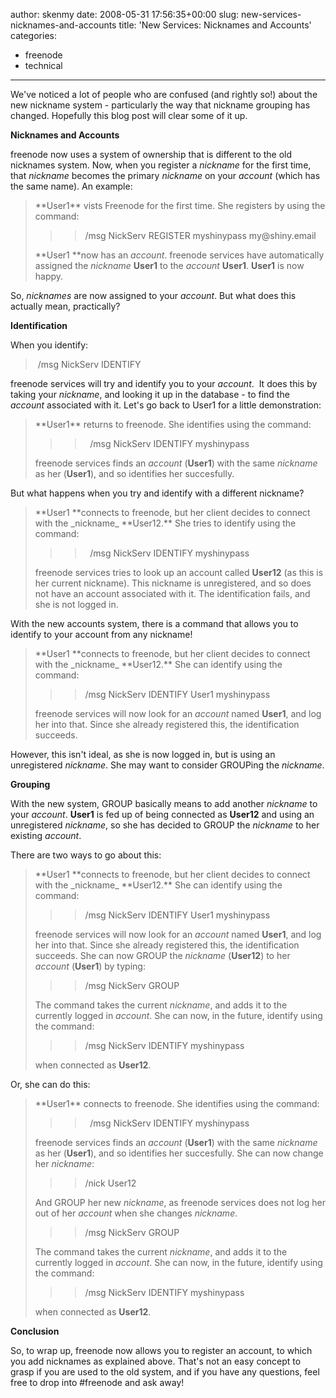 author: skenmy
date: 2008-05-31 17:56:35+00:00
slug: new-services-nicknames-and-accounts
title: 'New Services: Nicknames and Accounts'
categories:
- freenode
- technical
---
We've noticed a lot of people who are confused (and rightly so!) about the new nickname system - particularly the way that nickname grouping has changed. Hopefully this blog post will clear some of it up.

**Nicknames and Accounts**

freenode now uses a system of ownership that is different to the old nicknames system. Now, when you register a _nickname_ for the first time, that _nickname_ becomes the primary _nickname_ on your _account_ (which has the same name). An example:


<blockquote>**User1** vists Freenode for the first time. She registers by using the command:

> 
> <blockquote>/msg NickServ REGISTER myshinypass my@shiny.email</blockquote>
> 
> 
**User1 **now has an _account_. freenode services have automatically assigned the _nickname_ **User1** to the _account_ **User1**. **User1** is now happy.</blockquote>


So, _nicknames_ are now assigned to your _account_. But what does this actually mean, practically?

**Identification**

When you identify:


<blockquote> /msg NickServ IDENTIFY <password></blockquote>


freenode services will try and identify you to your _account_.  It does this by taking your _nickname_, and looking it up in the database - to find the _account_ associated with it. Let's go back to User1 for a little demonstration:


<blockquote>**User1** returns to freenode. She identifies using the command:

> 
> <blockquote>  /msg NickServ IDENTIFY myshinypass</blockquote>
> 
> 
freenode services finds an _account_ (**User1**) with the same _nickname_ as her (**User1**), and so identifies her succesfully.</blockquote>


But what happens when you try and identify with a different nickname?


<blockquote>**User1 **connects to freenode, but her client decides to connect with the _nickname_ **User12.** She tries to identify using the command:

> 
> <blockquote>  /msg NickServ IDENTIFY myshinypass</blockquote>
> 
> 
freenode services tries to look up an account called **User12** (as this is her current nickname). This nickname is unregistered, and so does not have an account associated with it. The identification fails, and she is not logged in.</blockquote>


With the new accounts system, there is a command that allows you to identify to your account from any nickname!


<blockquote>**User1 **connects to freenode, but her client decides to connect with the _nickname_ **User12.** She can identify using the command:

> 
> <blockquote>/msg NickServ IDENTIFY User1 myshinypass</blockquote>
> 
> 
freenode services will now look for an _account_ named **User1**, and log her into that. Since she already registered this, the identification succeeds.</blockquote>


However, this isn't ideal, as she is now logged in, but is using an unregistered _nickname_. She may want to consider GROUPing the _nickname_.

**Grouping**

With the new system, GROUP basically means to add another _nickname_ to your _account_. **User1** is fed up of being connected as **User12** and using an unregistered _nickname_, so she has decided to GROUP the _nickname_ to her existing _account_.

There are two ways to go about this:


<blockquote>**User1 **connects to freenode, but her client decides to connect with the _nickname_ **User12.** She can identify using the command:

> 
> <blockquote>/msg NickServ IDENTIFY User1 myshinypass</blockquote>
> 
> 
freenode services will now look for an _account_ named **User1**, and log her into that. Since she already registered this, the identification succeeds. She can now GROUP the _nickname_ (**User12**) to her _account_ (**User1**) by typing:

> 
> <blockquote>/msg NickServ GROUP</blockquote>
> 
> 
The command takes the current _nickname_, and adds it to the currently logged in _account_. She can now, in the future, identify using the command:

> 
> <blockquote>/msg NickServ IDENTIFY myshinypass</blockquote>
> 
> 
when connected as **User12**.</blockquote>


Or, she can do this:


<blockquote>**User1** connects to freenode. She identifies using the command:

> 
> <blockquote>  /msg NickServ IDENTIFY myshinypass</blockquote>
> 
> 
freenode services finds an _account_ (**User1**) with the same _nickname_ as her (**User1**), and so identifies her succesfully. She can now change her _nickname_:

> 
> <blockquote>/nick User12</blockquote>
> 
> 
And GROUP her new _nickname_, as freenode services does not log her out of her _account_ when she changes _nickname_.

> 
> <blockquote>/msg NickServ GROUP</blockquote>
> 
> 
The command takes the current _nickname_, and adds it to the currently logged in _account_. She can now, in the future, identify using the command:

> 
> <blockquote>/msg NickServ IDENTIFY myshinypass</blockquote>
> 
> 
when connected as **User12**.</blockquote>


**Conclusion**

So, to wrap up, freenode now allows you to register an account, to which you add nicknames as explained above. That's not an easy concept to grasp if you are used to the old system, and if you have any questions, feel free to drop into #freenode and ask away!


<blockquote></blockquote>
